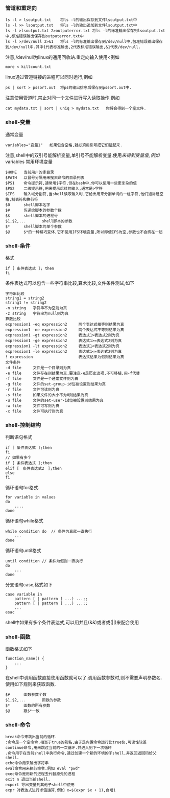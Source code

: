 ### 管道和重定向
```
ls -l > lsoutput.txt    将ls -l的输出保存到文件lsoutput.txt中
ls -l >> lsoutput.txt   将ls -l的输出追加到文件lsoutput.txt中
ls -l >lsoutput.txt 2>outputerror.txt 将ls -l的标准输出保存到lsoutput.txt中,标准错误输出保存到outputerror.txt中
ls -l >/dev/null 2>&1   将ls -l的标准输出保存到/dev/null中,包准错误输出保存到/dev/null中.其中1代表标准输出,2代表标准错误输出,&1代表/dev/null.
```
注意,/dev/null为linux的通用回收站.重定向输入使用<例如
```
more < killcount.txt
```
linux通过管道链接的进程可以同时运行,例如
```
ps | sort > pssort.out  将ps的输出排序后保存到pssort.out中.
```
注意使用管道时,禁止对同一个文件进行写入读取操作.例如
```
cat mydata.txt | sort | uniq > mydata.txt   你将会得到一个空文件.
```
### shell-变量
通常变量
```
variables="变量1"   如果包含空格,就必须用引号把它们括起来.
```
注意,shell中的双引号能解析变量,单引号不能解析变量.使用$来得到变量值,例如$variables
常用环境变量
```
$HOME   当前用户的家目录
$PATH   以冒号分隔用来搜索命令的目录列表
$PS1    命令提示符,通常用$字符,但在bash中,你可以使用一些更复杂的值
$PS2    二级提示符,用来提示后续的输入,通常是>字符
$IFS    输入域分割符,当shell读取输入时,它给出用来分割单词的一组字符,他们通常是空格,制表符和换行符
$0      shell脚本名字
$#      传递给脚本的参数个数
$$      shell脚本的进程号
$1,$2,...       shell脚本的参数
$*      shell脚本的单个参数
$@      $*的一种精巧变体,它不使用IFS环境变量,所以即使IFS为空,参数也不会挤在一起
```
### shell-条件
格式
```
if [ 条件表达式 ]; then
fi
```
条件表达式可以包含一些字符串比较,算术比较,文件条件测试,如下
```
字符串比较
string1 = string2
string1 != string2
-n string   字符串不为空则为真
-z string   字符串为null则为真
算数比较
expression1 -eq expression2     两个表达式相等则结果为真
expression1 -ne expression2     两个表达式不等则结果为真
expression1 -gt expression2     表达式1>表达式2则为真
expression1 -ge expression2     表达式1>=表达式2则为真
expression1 -lt expression2     表达式1<表达式2则为真
expression1 -le expression2     表达式1<=表达式2则为真
! expression                    表达式结果为假则结果为真
文件条件
-d file     文件是一个目录则为真
-e file     文件存在则结果为真,要注意-e是历史选项,不可移植,用-f代替
-f file     文件是一个通常文件则为真
-g file     文件的set-group-id位被设置则结果为真
-r file     文件可读则为真
-s file     如果文件的大小不为0则结果为真
-u file     文件的set-user-id位被设置则结果为真
-w file     文件可写则为真
-x file     文件可执行则为真
```
### shell-控制结构
判断语句格式
```
if [ 条件表达式 ];then
fi
// 如果有多个
if [ 条件表达式 ];then
elif [　条件表达式2　];then
else
fi
```
循环语句for格式.
```
for variable in values
do
    ....
done
```
循环语句while格式
```
while condition do  // 条件为真就一直执行
    ...
done
```
循环语句until格式
```
until condition // 条件为假则一直执行
do
    ...
done
```
分支语句case,格式如下
```
case variable in
    pattern [ | pattern ] ...) ...;;
    pattern [ | pattern ] ...) ...;;
    ...
esac
```
shell中如果有多个条件表达式,可以用并且(&&)或者或(||)来配合使用
### shell-函数
函数格式如下
```
function_name() {
    ...
}
```
在shell中调用函数直接使用函数就可以了.调用函数参数时,则不需要声明参数名.使用如下规则来获取函数.
```
$#      函数参数个数
$1,$2,...       函数的参数
$*      函数的所有参数
$@      跟$*一致
```
### shell-命令
```
break命令来跳出当前的循环.
:命令是一个空命令,相当于true的别名,由于是内置命令运行比true快,可读性较差
continue命令,用来跳过当前的一次循环.并进入到下一次循环
.命令用于在当前shell中执行命令,通过创建一个新的环境的子shell,并返回返回码给父shell.
echo命令用来输出字符串　
eval命令用来执行命令.例如 eval "pwd"
exec命令是用新的进程去代替原先的进程
exit n 退出当前shell.
export 导出变量到其他子shell中使用
expr 对表达式进行求值运算,例如 x=$(expr $x + 1),自增1
```